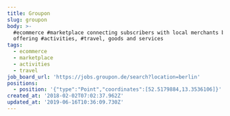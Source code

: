 ```yaml
---
title: Groupon
slug: groupon
body: >-
  #ecommerce #marketplace connecting subscribers with local merchants by
  offering #activities, #travel, goods and services
tags:
  - ecommerce
  - marketplace
  - activities
  - travel
job_board_url: 'https://jobs.groupon.de/search?location=berlin'
positions:
  - position: '{"type":"Point","coordinates":[52.5179884,13.3536106]}'
created_at: '2018-02-02T07:02:37.962Z'
updated_at: '2019-06-16T10:36:09.730Z'
---
```


